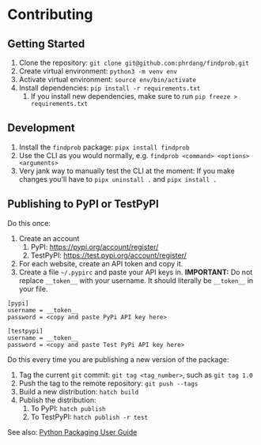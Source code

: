 # Contributing

## Getting Started

1. Clone the repository: `git clone git@github.com:phrdang/findprob.git`
2. Create virtual environment: `python3 -m venv env`
3. Activate virtual environment: `source env/bin/activate`
4. Install dependencies: `pip install -r requirements.txt`
    1. If you install new dependencies, make sure to run `pip freeze > requirements.txt`

## Development

1. Install the `findprob` package: `pipx install findprob`
2. Use the CLI as you would normally, e.g. `findprob <command> <options> <arguments>`
3. Very jank way to manually test the CLI at the moment: If you make changes you'll have to `pipx uninstall .` and `pipx install .`

## Publishing to PyPI or TestPyPI

Do this once:

1. Create an account
    1. PyPI: https://pypi.org/account/register/
    2. TestPyPI: https://test.pypi.org/account/register/
2. For each website, create an API token and copy it.
3. Create a file `~/.pypirc` and paste your API keys in. **IMPORTANT:** Do not replace `__token__` with your username. It should literally be `__token__` in your file.
```
[pypi]
username = __token__
password = <copy and paste PyPi API key here>

[testpypi]
username = __token__
password = <copy and paste Test PyPi API key here>
```

Do this every time you are publishing a new version of the package:

1. Tag the current `git` commit: `git tag <tag_number>`, such as `git tag 1.0`
2. Push the tag to the remote repository: `git push --tags`
3. Build a new distribution: `hatch build`
4. Publish the distribution:
    1. To PyPI: `hatch publish`
    2. To TestPyPI: `hatch publish -r test`

See also: [Python Packaging User Guide](https://packaging.python.org/en/latest/guides/distributing-packages-using-setuptools/#packaging-your-project)
